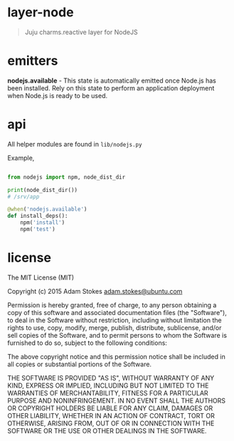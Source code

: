 # layer-node
> Juju charms.reactive layer for NodeJS

# emitters

**nodejs.available** - This state is automatically emitted once Node.js has been
installed. Rely on this state to perform an application deployment when Node.js
is ready to be used.

# api

All helper modules are found in `lib/nodejs.py`

Example,

```python

from nodejs import npm, node_dist_dir

print(node_dist_dir())
# /srv/app

@when('nodejs.available')
def install_deps():
    npm('install')
    npm('test')

```

# license

The MIT License (MIT)

Copyright (c) 2015 Adam Stokes <adam.stokes@ubuntu.com>

Permission is hereby granted, free of charge, to any person obtaining a copy
of this software and associated documentation files (the "Software"), to deal
in the Software without restriction, including without limitation the rights
to use, copy, modify, merge, publish, distribute, sublicense, and/or sell
copies of the Software, and to permit persons to whom the Software is
furnished to do so, subject to the following conditions:

The above copyright notice and this permission notice shall be included in
all copies or substantial portions of the Software.

THE SOFTWARE IS PROVIDED "AS IS", WITHOUT WARRANTY OF ANY KIND, EXPRESS OR
IMPLIED, INCLUDING BUT NOT LIMITED TO THE WARRANTIES OF MERCHANTABILITY,
FITNESS FOR A PARTICULAR PURPOSE AND NONINFRINGEMENT. IN NO EVENT SHALL THE
AUTHORS OR COPYRIGHT HOLDERS BE LIABLE FOR ANY CLAIM, DAMAGES OR OTHER
LIABILITY, WHETHER IN AN ACTION OF CONTRACT, TORT OR OTHERWISE, ARISING FROM,
OUT OF OR IN CONNECTION WITH THE SOFTWARE OR THE USE OR OTHER DEALINGS IN
THE SOFTWARE.
